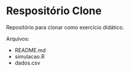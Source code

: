 # Respositório Clone

Repositório para clonar como exercício didático.

Arquivos:
  - README.md
  - simulacao.R
  - dados.csv

